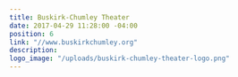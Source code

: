 ```yaml
---
title: Buskirk-Chumley Theater
date: 2017-04-29 11:28:00 -04:00
position: 6
link: "//www.buskirkchumley.org"
description:
logo_image: "/uploads/buskirk-chumley-theater-logo.png"
---
```


